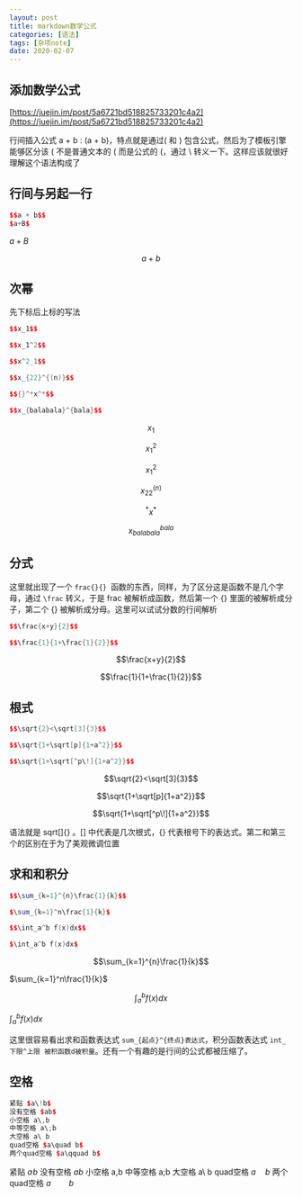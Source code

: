 ```yaml
---
layout: post
title: markdown数学公式
categories: [语法]
tags: [杂项note]
date: 2020-02-07
---
```

## 添加数学公式

[https://juejin.im/post/5a6721bd518825733201c4a2](https://juejin.im/post/5a6721bd518825733201c4a2)

行间插入公式 a + b : \(a + b\)，特点就是通过( 和 ) 包含公式，然后为了模板引擎能够区分该 ( 不是普通文本的 ( 而是公式的 (，通过 \\ 转义一下。这样应该就很好理解这个语法构成了  

## 行间与另起一行

```cpp
$$a + b$$
$a+B$
```

$a+B$

$$a + b$$

## 次幂

先下标后上标的写法

```cpp
$$x_1$$

$$x_1^2$$

$$x^2_1$$

$$x_{22}^{(n)}$$

$${}^*x^*$$

$$x_{balabala}^{bala}$$

```

$$x_1$$

$$x_1^2$$

$$x^2_1$$

$$x_{22}^{(n)}$$

$${}^*x^*$$

$$x_{balabala}^{bala}$$

## 分式

这里就出现了一个 ```frac{}{} ```函数的东西，同样，为了区分这是函数不是几个字母，通过 ```\frac``` 转义，于是 frac 被解析成函数，然后第一个 {} 里面的被解析成分子，第二个 {} 被解析成分母。这里可以试试分数的行间解析

```cpp
$$\frac{x+y}{2}$$

$$\frac{1}{1+\frac{1}{2}}$$
```

$$\frac{x+y}{2}$$

$$\frac{1}{1+\frac{1}{2}}$$

## 根式

```cpp
$$\sqrt{2}<\sqrt[3]{3}$$

$$\sqrt{1+\sqrt[p]{1+a^2}}$$

$$\sqrt{1+\sqrt[^p\!]{1+a^2}}$$
```

$$\sqrt{2}<\sqrt[3]{3}$$

$$\sqrt{1+\sqrt[p]{1+a^2}}$$

$$\sqrt{1+\sqrt[^p\!]{1+a^2}}$$

语法就是 sqrt[]{} 。[] 中代表是几次根式，{} 代表根号下的表达式。第二和第三个的区别在于为了美观微调位置 

## 求和和积分

```cpp
$$\sum_{k=1}^{n}\frac{1}{k}$$

$\sum_{k=1}^n\frac{1}{k}$

$$\int_a^b f(x)dx$$

$\int_a^b f(x)dx$
```

$$\sum_{k=1}^{n}\frac{1}{k}$$

$\sum_{k=1}^n\frac{1}{k}$

$$\int_a^b f(x)dx$$

$\int_a^b f(x)dx$

这里很容易看出求和函数表达式 ```sum_{起点}^{终点}表达式```，积分函数表达式 ```int_下限^上限 被积函数d被积量```。还有一个有趣的是行间的公式都被压缩了。

## 空格

```cpp
紧贴 $a\!b$
没有空格 $ab$
小空格 a\,b
中等空格 a\;b
大空格 a\ b
quad空格 $a\quad b$
两个quad空格 $a\qquad b$
```

紧贴 $a\!b$
没有空格 $ab$
小空格 a\,b
中等空格 a\;b
大空格 a\ b
quad空格 $a\quad b$
两个quad空格 $a\qquad b$
